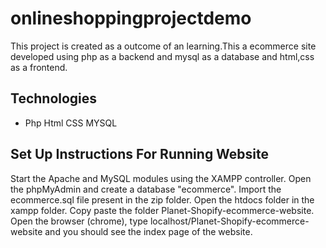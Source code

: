 # onlineshoppingprojectdemo
This project is created as a outcome of an learning.This a ecommerce site developed using php as a backend and mysql as a database and html,css as a frontend.

## Technologies
  * Php
  Html
  CSS
  MYSQL

## Set Up Instructions For Running Website
  Start the Apache and MySQL modules using the XAMPP controller.
  Open the phpMyAdmin and create a database "ecommerce".
  Import the ecommerce.sql file present in the zip folder.
  Open the htdocs folder in the xampp folder. Copy paste the folder Planet-Shopify-ecommerce-website.
  Open the browser (chrome), type localhost/Planet-Shopify-ecommerce-website and you should see the index page of the website.

